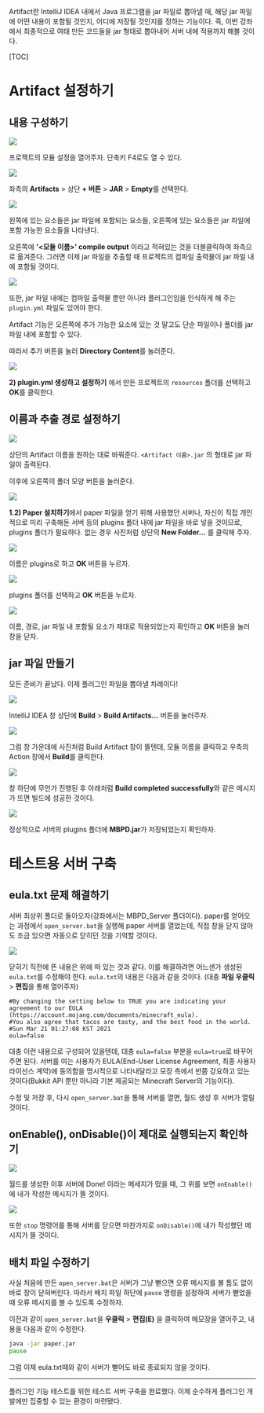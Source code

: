 Artifact란 IntelliJ IDEA 내에서 Java 프로그램을 jar 파일로 뽑아낼 때, 해당 jar 파일에 어떤 내용이 포함될 것인지, 어디에 저장될 것인지를 정하는 기능이다. 즉, 이번 강좌에서 최종적으로 여태 만든 코드들을 jar 형태로 뽑아내어 서버 내에 적용까지 해볼 것이다.

[TOC]

# Artifact 설정하기

## 내용 구성하기

![](https://wikidocs.net/images/page/121645/1.png)

프로젝트의 모듈 설정을 열어주자. 단축키 F4로도 열 수 있다.

![](https://wikidocs.net/images/page/121645/2.png)

좌측의 **Artifacts** > 상단 **+ 버튼** > **JAR** > **Empty**를 선택한다.

![](https://wikidocs.net/images/page/121645/3.png)

왼쪽에 있는 요소들은 jar 파일에 포함되는 요소들, 오른쪽에 있는 요소들은 jar 파일에 포함 가능한 요소들을 나타낸다.

오른쪽에 **'<모듈 이름>' compile output** 이라고 적혀있는 것을 더블클릭하여 좌측으로 옮겨준다. 그러면 이제 jar 파일을 추출할 때 프로젝트의 컴파일 출력물이 jar 파일 내에 포함될 것이다.

![](https://wikidocs.net/images/page/121645/4.png)

또한, jar 파일 내에는 컴파일 출력물 뿐만 아니라 플러그인임을 인식하게 해 주는 `plugin.yml` 파일도 있어야 한다.

Artifact 기능은 오른쪽에 추가 가능한 요소에 있는 것 말고도 단순 파일이나 폴더를 jar 파일 내에 포함할 수 있다.

따라서 추가 버튼을 눌러 **Directory Content**를 눌러준다. 

![](https://wikidocs.net/images/page/121645/5.png)

**2) plugin.yml 생성하고 설정하기** 에서 만든 프로젝트의 `resources` 폴더를 선택하고 **OK**를 클릭한다.

## 이름과 추출 경로 설정하기

![](https://wikidocs.net/images/page/121645/6.png)

상단의 Artifact 이름을 원하는 대로 바꿔준다. `<Artifact 이름>.jar` 의 형태로 jar 파일이 출력된다.

이후에 오른쪽의 폴더 모양 버튼을 눌러준다.

![](https://wikidocs.net/images/page/121645/7.png)

**1.2) Paper 설치하기**에서 paper 파일을 얻기 위해 사용했던 서버나, 자신이 직접 개인적으로 미리 구축해둔 서버 등의 plugins 폴더 내에 jar 파일을 바로 넣을 것이므로, plugins 폴더가 필요하다. 없는 경우 사진처럼 상단의 **New Folder...** 를 클릭해 주자.

![](https://wikidocs.net/images/page/121645/8.png)

이름은 plugins로 하고 **OK** 버튼을 누르자.

![](https://wikidocs.net/images/page/121645/9.png)

plugins 폴더를 선택하고 **OK** 버튼을 누르자.

![](https://wikidocs.net/images/page/121645/10.png)

이름, 경로, jar 파일 내 포함될 요소가 제대로 적용되었는지 확인하고 **OK** 버튼을 눌러 창을 닫자.

## jar 파일 만들기
모든 준비가 끝났다. 이제 플러그인 파일을 뽑아낼 차례이다!

![](https://wikidocs.net/images/page/121645/11.png)

IntelliJ IDEA 창 상단에 **Build** > **Build Artifacts...** 버튼을 눌러주자.

![](https://wikidocs.net/images/page/121645/12.png)

그럼 창 가운데에 사진처럼 Build Artifact 창이 뜰텐데, 모듈 이름을 클릭하고 우측의 Action 창에서 **Build**를 클릭한다. 

![](https://wikidocs.net/images/page/121645/13.png)

창 하단에 무언가 진행된 후 아래처럼 **Build completed successfully**와 같은 메시지가 뜨면 빌드에 성공한 것이다.

![](https://wikidocs.net/images/page/121645/14.png)

정상적으로 서버의 plugins 폴더에 **MBPD.jar**가 저장되었는지 확인하자.

# 테스트용 서버 구축

## eula.txt 문제 해결하기

서버 최상위 폴더로 돌아오자(강좌에서는 MBPD_Server 폴더이다). paper를 얻어오는 과정에서 `open_server.bat`을 실행해 paper 서버를 열었는데, 직접 창을 닫지 않아도 조금 있으면 자동으로 닫히던 것을 기억할 것이다.

![](https://wikidocs.net/images/page/121645/15.png)

닫히기 직전에 뜬 내용은 위에 떠 있는 것과 같다. 이를 해결하려면 어느샌가 생성된 `eula.txt`를 수정해야 한다. `eula.txt`의 내용은 다음과 같을 것이다. (대충 **파일 우클릭** > **편집**을 통해 열어주자)

```
#By changing the setting below to TRUE you are indicating your agreement to our EULA (https://account.mojang.com/documents/minecraft_eula).
#You also agree that tacos are tasty, and the best food in the world.
#Sun Mar 21 01:27:08 KST 2021
eula=false
```

대충 이런 내용으로 구성되어 있을텐데, 대충 `eula=false` 부분을 `eula=true`로 바꾸어주면 된다. 서버를 여는 사용자가 EULA(End-User License Agreement, 최종 사용자 라이선스 계약)에 동의함을 명시적으로 나타내달라고 모장 측에서 반쯤 강요하고 있는 것이다(Bukkit API 뿐만 아니라 기본 제공되는 Minecraft Server의 기능이다).

수정 및 저장 후, 다시 `open_server.bat`을 통해 서버를 열면, 월드 생성 후 서버가 열릴 것이다.

## onEnable(), onDisable()이 제대로 실행되는지 확인하기

![](https://wikidocs.net/images/page/121645/16.png)

월드를 생성한 이후 서버에 Done! 이라는 메세지가 떴을 때, 그 위를 보면 `onEnable()`에 내가 작성한 메시지가 뜰 것이다.

![](https://wikidocs.net/images/page/121645/17.png)

또한 `stop` 명령어를 통해 서버를 닫으면 마찬가지로 `onDisable()`에 내가 작성했던 메시지가 뜰 것이다.

## 배치 파일 수정하기

사실 처음에 만든 `open_server.bat`은 서버가 그냥 뻗으면 오류 메시지를 볼 틈도 없이 바로 창이 닫혀버린다. 따라서 배치 파일 하단에 `pause` 명령을 설정하여 서버가 뻗었을 때 오류 메시지를 볼 수 있도록 수정하자.

이전과 같이 `open_server.bat`을 **우클릭** > **편집(E)** 을 클릭하여 메모장을 열어주고, 내용을 다음과 같이 수정한다.

```bat
java -jar paper.jar
pause
```

그럼 이제 eula.txt때와 같이 서버가 뻗어도 바로 종료되지 않을 것이다.

-----

플러그인 기능 테스트를 위한 테스트 서버 구축을 완료했다. 이제 순수하게 플러그인 개발에만 집중할 수 있는 환경이 마련됐다.
